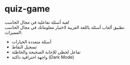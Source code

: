 # quiz-game
لعبة أسئلة تفاعلية في مجال الحاسب  
تطبيق ألعاب أسئلة باللغة العربية لاختبار معلوماتك في مجال الحاسب.  
المميزات:  
- أسئلة متعددة الخيارات  
- تسجيل النقاط  
- تفاعل لحظي للإجابة الصحيحة والخاطئة  
- واجهة احترافية داكنة (Dark Mode)  
